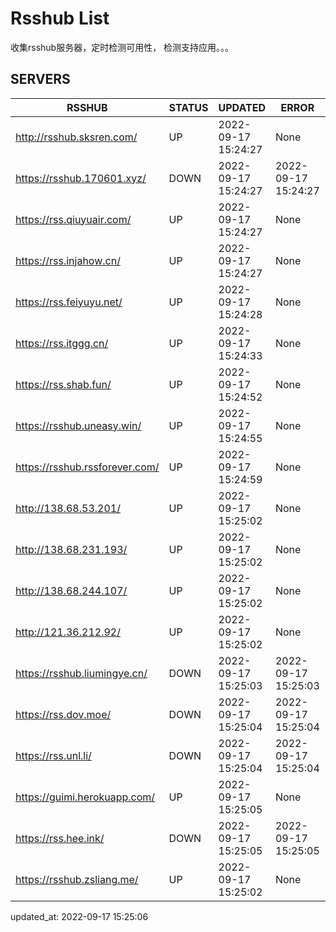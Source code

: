 # Rsshub List

收集rsshub服务器，定时检测可用性， 检测支持应用。。。


## SERVERS

|  RSSHUB   | STATUS  | UPDATED  | ERROR  | TWITTER |  
|  ----  | ----  | ----  | ----  | ---- |  
| http://rsshub.sksren.com/ | UP | 2022-09-17 15:24:27 | None |OK|  
| https://rsshub.170601.xyz/ | DOWN | 2022-09-17 15:24:27 | 2022-09-17 15:24:27 |  
| https://rss.qiuyuair.com/ | UP | 2022-09-17 15:24:27 | None ||  
| https://rss.injahow.cn/ | UP | 2022-09-17 15:24:27 | None ||  
| https://rss.feiyuyu.net/ | UP | 2022-09-17 15:24:28 | None ||  
| https://rss.itggg.cn/ | UP | 2022-09-17 15:24:33 | None ||  
| https://rss.shab.fun/ | UP | 2022-09-17 15:24:52 | None |OK|  
| https://rsshub.uneasy.win/ | UP | 2022-09-17 15:24:55 | None |OK|  
| https://rsshub.rssforever.com/ | UP | 2022-09-17 15:24:59 | None |OK|  
| http://138.68.53.201/ | UP | 2022-09-17 15:25:02 | None ||  
| http://138.68.231.193/ | UP | 2022-09-17 15:25:02 | None ||  
| http://138.68.244.107/ | UP | 2022-09-17 15:25:02 | None ||  
| http://121.36.212.92/ | UP | 2022-09-17 15:25:02 | None ||  
| https://rsshub.liumingye.cn/ | DOWN | 2022-09-17 15:25:03 | 2022-09-17 15:25:03 |  
| https://rss.dov.moe/ | DOWN | 2022-09-17 15:25:04 | 2022-09-17 15:25:04 |  
| https://rss.unl.li/ | DOWN | 2022-09-17 15:25:04 | 2022-09-17 15:25:04 |  
| https://guimi.herokuapp.com/ | UP | 2022-09-17 15:25:05 | None ||  
| https://rss.hee.ink/ | DOWN | 2022-09-17 15:25:05 | 2022-09-17 15:25:05 |  
| https://rsshub.zsliang.me/ | UP | 2022-09-17 15:25:02 | None |OK|  
  

updated_at: 2022-09-17 15:25:06  
